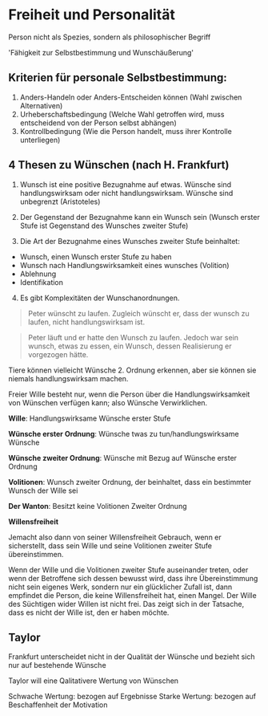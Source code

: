 # Freiheit und Personalität

Person nicht als Spezies, sondern als philosophischer Begriff

'Fähigkeit zur Selbstbestimmung und Wunschäußerung'

## Kriterien für personale Selbstbestimmung:

1. Anders-Handeln oder Anders-Entscheiden können (Wahl zwischen Alternativen)
2. Urheberschaftsbedingung (Welche Wahl getroffen wird, muss entscheidend von der Person selbst abhängen)
3. Kontrollbedingung (Wie die Person handelt, muss ihrer Kontrolle unterliegen)

## 4 Thesen zu Wünschen (nach H. Frankfurt)

1. Wunsch ist eine positive Bezugnahme auf etwas. Wünsche sind handlungswirksam oder nicht handlungswirksam. Wünsche sind unbegrenzt (Aristoteles)

2. Der Gegenstand der Bezugnahme kann ein Wunsch sein (Wunsch erster Stufe ist Gegenstand des Wunsches zweiter Stufe)

3. Die Art der Bezugnahme eines Wunsches zweiter Stufe beinhaltet:

  * Wunsch, einen Wunsch erster Stufe zu haben
  * Wunsch nach Handlungswirksamkeit eines wunsches (Volition)
  * Ablehnung
  * Identifikation


4. Es gibt Komplexitäten der Wunschanordnungen.

> Peter wünscht zu laufen. Zugleich wünscht er, dass der wunsch zu laufen, nicht handlungswirksam ist.

> Peter läuft und er hatte den Wunsch zu laufen. Jedoch war sein wunsch, etwas zu essen, ein Wunsch, dessen Realisierung er vorgezogen hätte.

Tiere können vielleicht Wünsche 2. Ordnung erkennen, aber sie können sie niemals handlungswirksam machen.

Freier Wille besteht nur, wenn die Person über die Handlungswirksamkeit von Wünschen verfügen kann; also Wünsche Verwirklichen.

**Wille**: Handlungswirksame Wünsche erster Stufe

**Wünsche erster Ordnung**: Wünsche twas zu tun/handlungswirksame Wünsche

**Wünsche zweiter Ordnung**: Wünsche mit Bezug auf Wünsche erster Ordnung

**Volitionen**: Wunsch zweiter Ordnung, der beinhaltet, dass ein bestimmter Wunsch der Wille sei

**Der Wanton**: Besitzt keine Volitionen Zweiter Ordnung

**Willensfreiheit**

Jemacht also dann von seiner Willensfreiheit Gebrauch, wenn er sicherstellt, dass sein Wille und seine Volitionen zweiter Stufe übereinstimmen.

Wenn der Wille und die Volitionen zweiter Stufe auseinander treten, oder wenn der Betroffene sich dessen bewusst wird, dass ihre Übereinstimmung nicht sein eigenes Werk, sondern nur ein glücklicher Zufall ist, dann empfindet die Person, die keine Willensfreiheit hat, einen Mangel. Der Wille des Süchtigen wider Willen ist nicht frei. Das zeigt sich in der Tatsache, dass es nicht der Wille ist, den er haben möchte.

## Taylor

Frankfurt unterscheidet nicht in der Qualität der Wünsche und bezieht sich nur auf bestehende Wünsche

Taylor will eine Qalitativere Wertung von Wünschen

Schwache Wertung: bezogen auf Ergebnisse
Starke Wertung: bezogen auf Beschaffenheit der Motivation
